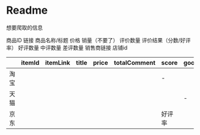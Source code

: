 # Readme

想要爬取的信息

商品ID 链接 商品名称/标题 价格 销量（不要了） 评价数量 评价结果（分数/好评率） 好评数量 中评数量 差评数量  销售商链接 店铺id



|      | itemId | itemLink | title | price | totalComment | score | good | normal | bad  | shopLink | shopID |      |
| ---- | ------ | -------- | ----- | ----- | ------------ | ----- | ---- | ------ | ---- | -------- | ------ | ---- |
| 淘宝   |        |          |       |       |              | -     |      |        |      |          |        |      |
| 天猫   |        |          |       |       |              |       | -    | -      | -    |          |        |      |
| 京东   |        |          |       |       |              | 好评率   |      |        |      |          | -      |      |



